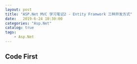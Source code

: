 ```yaml
---                
layout: post                
title: "ASP.Net MVC 学习笔记2 - Entity Framwork 三种开发方式"                
date:   2019-6-24 10:30:00                 
categories: "Asp.Net"                
catalog: true                
tags:                 
    - Asp.Net                
---      
```


## Code First